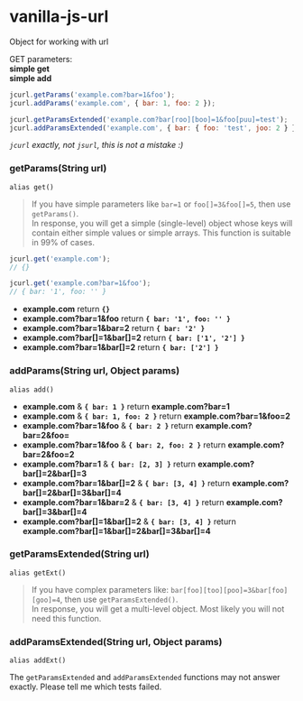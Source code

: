 # vanilla-js-url

Object for working with url

GET parameters:<br />
**simple get**<br />
**simple add**

```javascript
jcurl.getParams('example.com?bar=1&foo');
jcurl.addParams('example.com', { bar: 1, foo: 2 });

jcurl.getParamsExtended('example.com?bar[roo][boo]=1&foo[puu]=test');
jcurl.addParamsExtended('example.com', { bar: { foo: 'test', joo: 2 } });
````
_`jcurl` exactly, not `jsurl`, this is not a mistake :)_

### getParams(String url)
`alias get()`

> If you have simple parameters like `bar=1` or `foo[]=3&foo[]=5`, then use `getParams()`.<br />
> In response, you will get a simple (single-level) object whose keys will contain either simple values or simple arrays.
> This function is suitable in 99% of cases.

```javascript
jcurl.get('example.com');
// {}

jcurl.get('example.com?bar=1&foo');
// { bar: '1', foo: '' }
```
* <b>example.com</b> return <b>`{}`</b>
* <b>example.com?bar=1&foo</b> return <b>`{ bar: '1', foo: '' }`</b>
* <b>example.com?bar=1&bar=2</b> return <b>`{ bar: '2' }`</b>
* <b>example.com?bar[]=1&bar[]=2</b> return <b>`{ bar: ['1', '2'] }`</b>
* <b>example.com?bar=1&bar[]=2</b> return <b>`{ bar: ['2'] }`</b>

### addParams(String url, Object params)
`alias add()`

* <b>example.com</b> & <b>`{ bar: 1 }`</b> return <b>example.com?bar=1</b>
* <b>example.com</b> & <b>`{ bar: 1, foo: 2 }`</b> return <b>example.com?bar=1&foo=2</b>
* <b>example.com?bar=1&foo</b> & <b>`{ bar: 2 }`</b> return <b>example.com?bar=2&foo=</b>
* <b>example.com?bar=1&foo</b> & <b>`{ bar: 2, foo: 2 }`</b> return <b>example.com?bar=2&foo=2</b>
* <b>example.com?bar=1</b> & <b>`{ bar: [2, 3] }`</b> return <b>example.com?bar[]=2&bar[]=3</b>
* <b>example.com?bar=1&bar[]=2</b> & <b>`{ bar: [3, 4] }`</b> return <b>example.com?bar[]=2&bar[]=3&bar[]=4</b>
* <b>example.com?bar=1&bar=2</b> & <b>`{ bar: [3, 4] }`</b> return <b>example.com?bar[]=3&bar[]=4</b>
* <b>example.com?bar[]=1&bar[]=2</b> & <b>`{ bar: [3, 4] }`</b> return <b>example.com?bar[]=1&bar[]=2&bar[]=3&bar[]=4</b>

### getParamsExtended(String url)
`alias getExt()`

> If you have complex parameters like: `bar[foo][too][poo]=3&bar[foo][goo]=4`, then use `getParamsExtended()`.<br />
> In response, you will get a multi-level object.
> Most likely you will not need this function.

### addParamsExtended(String url, Object params)
`alias addExt()`

The `getParamsExtended` and `addParamsExtended` functions may not answer exactly. Please tell me which tests failed.
